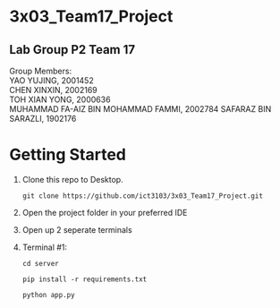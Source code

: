 # 3x03_Team17_Project
## Lab Group P2 Team 17
Group Members:                                                                                                                                            
YAO YUJING, 2001452   
CHEN XINXIN, 2002169  
TOH XIAN YONG, 2000636  
MUHAMMAD FA-AIZ BIN MOHAMMAD FAMMI, 2002784
SAFARAZ BIN SARAZLI, 1902176 

# Getting Started
1. Clone this repo to Desktop.
    ```
    git clone https://github.com/ict3103/3x03_Team17_Project.git
    ```

2. Open the project folder in your preferred IDE
3. Open up 2 seperate terminals 
4. Terminal #1: 
    ```
    cd server 
    ```
    ```
    pip install -r requirements.txt 
    ```
    ```
    python app.py
    ```
